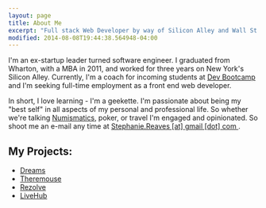 ```yaml
---
layout: page
title: About Me
excerpt: "Full stack Web Developer by way of Silicon Alley and Wall St.."
modified: 2014-08-08T19:44:38.564948-04:00
---
```


I'm an ex-startup leader turned software engineer. I graduated from Wharton, with a MBA in 2011, and worked for three years on New York's Silicon Alley. Currently, I'm a coach for incoming students at <a href="http://devbootcamp.com/" target="_blank">Dev Bootcamp</a> and I'm seeking full-time employment as a front end web developer. 

In short, I love learning - I'm a geekette. I'm passionate about being my "best self" in all aspects of my personal and professional life. So whether we're talking <a href="http://en.wikipedia.org/wiki/Numismatics" target="_blank">Numismatics</a>, poker, or travel I'm engaged and opinionated. So shoot me an e-mail any time at <a href="mailto: stephanie.reaves@gmail.com" target="_blanl=k"> Stephanie.Reaves [at] gmail [dot] com </a>.

## My Projects:

* <a href="https://memoryfinder.herokuapp.com/" target="_blank">Dreams</a> 
* <a href="http://stephreaves.github.io/theremouse/spotify.html" target="_blank">Theremouse</a> 
* <a href="http://www.rezolveapp.com/" target="_blank">Rezolve</a> 
* <a href="https://mylivehub.herokuapp.com/" target="_blank">LiveHub</a> 
